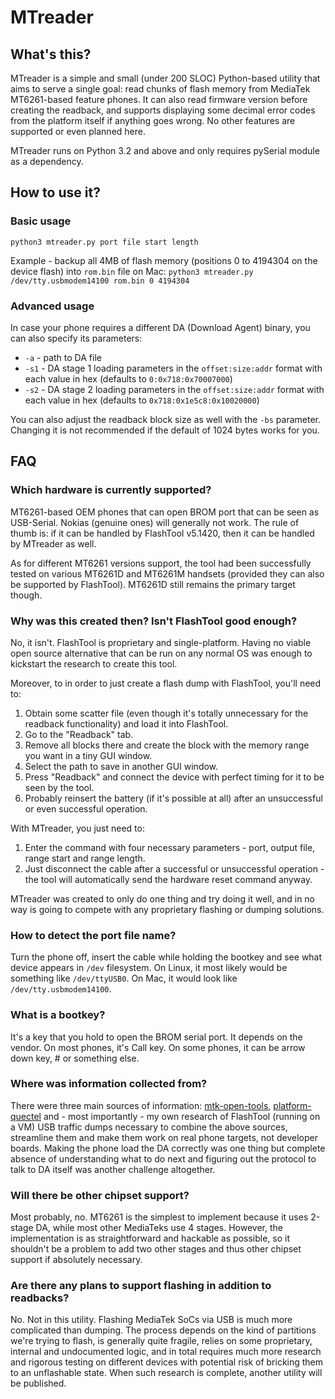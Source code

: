 # MTreader

## What's this?

MTreader is a simple and small (under 200 SLOC) Python-based utility that aims to serve a single goal: read chunks of flash memory from MediaTek MT6261-based feature phones. It can also read firmware version before creating the readback, and supports displaying some decimal error codes from the platform itself if anything goes wrong. No other features are supported or even planned here.

MTreader runs on Python 3.2 and above and only requires pySerial module as a dependency.

## How to use it?

### Basic usage

```
python3 mtreader.py port file start length
```

Example - backup all 4MB of flash memory (positions 0 to 4194304 on the device flash) into `rom.bin` file on Mac: `python3 mtreader.py /dev/tty.usbmodem14100 rom.bin 0 4194304` 

### Advanced usage

In case your phone requires a different DA (Download Agent) binary, you can also specify its parameters:

- `-a` - path to DA file
- `-s1` - DA stage 1 loading parameters in the `offset:size:addr` format with each value in hex (defaults to `0:0x718:0x70007000`)
- `-s2` - DA stage 2 loading parameters in the `offset:size:addr` format with each value in hex (defaults to `0x718:0x1e5c8:0x10020000`)

You can also adjust the readback block size as well with the `-bs` parameter. Changing it is not recommended if the default of 1024 bytes works for you.


## FAQ

### Which hardware is currently supported?

MT6261-based OEM phones that can open BROM port that can be seen as USB-Serial. Nokias (genuine ones) will generally not work. The rule of thumb is: if it can be handled by FlashTool v5.1420, then it can be handled by MTreader as well.

As for different MT6261 versions support, the tool had been successfully tested on various MT6261D and MT6261M handsets (provided they can also be supported by FlashTool). MT6261D still remains the primary target though.

### Why was this created then? Isn't FlashTool good enough?

No, it isn't. FlashTool is proprietary and single-platform. Having no viable open source alternative that can be run on any normal OS was enough to kickstart the research to create this tool.

Moreover, to in order to just create a flash dump with FlashTool, you'll need to:

1. Obtain some scatter file (even though it's totally unnecessary for the readback functionality) and load it into FlashTool.
2. Go to the "Readback" tab.
3. Remove all blocks there and create the block with the memory range you want in a tiny GUI window.
4. Select the path to save in another GUI window.
5. Press "Readback" and connect the device with perfect timing for it to be seen by the tool.
6. Probably reinsert the battery (if it's possible at all) after an unsuccessful or even successful operation.

With MTreader, you just need to:

1. Enter the command with four necessary parameters - port, output file, range start and range length.
2. Just disconnect the cable after a successful or unsuccessful operation - the tool will automatically send the hardware reset command anyway.

MTreader was created to only do one thing and try doing it well, and in no way is going to compete with any proprietary flashing or dumping solutions.

### How to detect the port file name?

Turn the phone off, insert the cable while holding the bootkey and see what device appears in `/dev` filesystem. On Linux, it most likely would be something like `/dev/ttyUSB0`. On Mac, it would look like `/dev/tty.usbmodem14100`.

### What is a bootkey?

It's a key that you hold to open the BROM serial port. It depends on the vendor. On most phones, it's Call key. On some phones, it can be arrow down key, # or something else.

### Where was information collected from?

There were three main sources of information: [mtk-open-tools](https://github.com/mtek-hack-hack/mtk-open-tools), [platform-quectel](https://github.com/Wiz-IO/platform-quectel/blob/master/builder/frameworks/MT6261.py) and - most importantly - my own research of FlashTool (running on a VM) USB traffic dumps necessary to combine the above sources, streamline them and make them work on real phone targets, not developer boards. Making the phone load the DA correctly was one thing but complete absence of understanding what to do next and figuring out the protocol to talk to DA itself was another challenge altogether.

### Will there be other chipset support?

Most probably, no. MT6261 is the simplest to implement because it uses 2-stage DA, while most other MediaTeks use 4 stages. However, the implementation is as straightforward and hackable as possible, so it shouldn't be a problem to add two other stages and thus other chipset support if absolutely necessary.

### Are there any plans to support flashing in addition to readbacks?

No. Not in this utility. Flashing MediaTek SoCs via USB is much more complicated than dumping. The process depends on the kind of partitions we're trying to flash, is generally quite fragile, relies on some proprietary, internal and undocumented logic, and in total requires much more research and rigorous testing on different devices with potential risk of bricking them to an unflashable state. When such research is complete, another utility will be published.
